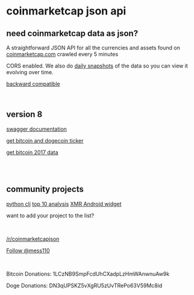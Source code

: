 # coinmarketcap json api #

need coinmarketcap data as json?
--------------------------------

A straightforward JSON API for all the currencies and assets found on [coinmarketcap.com](http://coinmarketcap.com/ "coinmarketcap.com") crawled every 5 minutes

CORS enabled. We also do [daily snapshots](http://coinmarketcap.northpole.ro/history.json?coin=bitcoin) of the data so you can view it evolving over time.

[backward compatible](http://coinmarketcap.northpole.ro/doc.html "backward compatible")

<br />

version 8
---------

[swagger documentation](https://app.swaggerhub.com/apis/mess110/CoinMarketCap-Json-Api/v8)

[get bitcoin and dogecoin ticker](http://coinmarketcap.northpole.ro/ticker.json?identifier=bitcoin,dogecoin)

[get bitcoin 2017 data](http://coinmarketcap.northpole.ro/history.json?coin=bitcoin&year=2017)

<br />

<br />

community projects
------------------

[python cli](https://github.com/abitfan/coinmarketcap-cli)
[top 10 analysis](http://ekerstein.com/coin_2017_price/top_10/)
[XMR Android widget](https://play.google.com/store/apps/details?id=tr.monerostatus)

want to add your project to the list?

<br />

[/r/coinmarketcapjson](http://www.reddit.com/r/coinmarketcapjson/)

<a href="https://twitter.com/mess110" class="twitter-follow-button" data-show-count="true" data-show-screen-name="false">Follow @mess110</a>

<br />

Bitcoin Donations: 1LCzNB9SmpFcdUhCXadpLzHmWAnwnuAw9k

Doge Donations: DN3qUPSKZ5vXgRU5zUvTRePo63V59Mc8id
